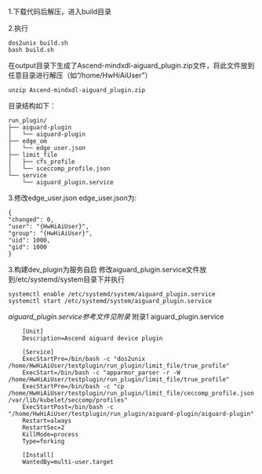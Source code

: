 1.下载代码后解压，进入build目录

2.执行

```
dos2unix build.sh
bash build.sh
```
在output目录下生成了Ascend-mindxdl-aiguard_plugin.zip文件，将此文件放到任意目录进行解压（如“/home/HwHiAiUser”）

`unzip Ascend-mindxdl-aiguard_plugin.zip`

目录结构如下：

```
run_plugin/
├── aiguard-plugin
│   └── aiguard-plugin
├── edge_om
│   └── edge_user.json
├── limit_file
│   ├── cfs_profile
│   └── sceccomp_profile.json
└── service
    └── aiguard_plugin.service
```
3.修改edge_user.json
edge_user.json为:

    {
    "changed": 0,
    "user": "{HwHiAiUser}",
    "group": "{HwHiAiUser}",
    "uid": 1000,
    "gid": 1000
    }

3.构建dev_plugin为服务自启
修改aiguard_plugin.service文件放到/etc/systemd/system目录下并执行

    systemctl enable /etc/systemd/system/aiguard_plugin.service
    systemctl start /etc/systemd/system/aiguard_plugin.service
*aiguard_plugin.service参考文件见附录*
附录1 aiguard_plugin.service

```
    [Unit]
    Description=Ascend aiguard device plugin
    
    [Service]
    ExecStartPre=/bin/bash -c "dos2unix /home/HwHiAiUser/testplugin/run_plugin/limit_file/true_profile"
    ExecStart=/bin/bash -c "apparmor_parser -r -W /home/HwHiAiUser/testplugin/run_plugin/limit_file/true_profile"
    ExecStartPre=/bin/bash -c "cp /home/HwHiAiUser/testplugin/run_plugin/limit_file/ceccomp_profile.json /var/lib/kubelet/seccomp/profiles"
    ExecStartPost=/bin/bash -c "/home/HwHiAiUser/testplugin/run_plugin/aiguard-plugin/aiguard-plugin"
    Restart=always
    RestartSec=2
    KillMode=process
    Type=forking
    
    [Install]
    WantedBy=multi-user.target 

```


